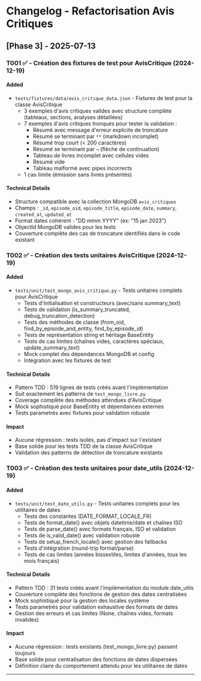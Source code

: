 # Changelog - Refactorisation Avis Critiques

## [Phase 3] - 2025-07-13

### T001 ✅ - Création des fixtures de test pour AvisCritique (2024-12-19)

#### Added
- `tests/fixtures/data/avis_critique_data.json` - Fixtures de test pour la classe AvisCritique
  - 3 exemples d'avis critiques valides avec structure complète (tableaux, sections, analyses détaillées)
  - 7 exemples d'avis critiques tronqués pour tester la validation :
    - Résumé avec message d'erreur explicite de troncature
    - Résumé se terminant par `**` (markdown incomplet)
    - Résumé trop court (< 200 caractères)
    - Résumé se terminant par `→` (flèche de continuation)
    - Tableau de livres incomplet avec cellules vides
    - Résumé vide
    - Tableau malformé avec pipes incorrects
  - 1 cas limite (émission sans livres présentés)

#### Technical Details
- Structure compatible avec la collection MongoDB `avis_critiques`
- Champs : `_id`, `episode_oid`, `episode_title`, `episode_date`, `summary`, `created_at`, `updated_at`
- Format dates cohérent : "DD mmm YYYY" (ex: "15 jan 2023")
- ObjectId MongoDB valides pour les tests
- Couverture complète des cas de troncature identifiés dans le code existant

### T002 ✅ - Création des tests unitaires AvisCritique (2024-12-19)

#### Added
- `tests/unit/test_mongo_avis_critique.py` - Tests unitaires complets pour AvisCritique
  - Tests d'initialisation et constructeurs (avec/sans summary_text)
  - Tests de validation (is_summary_truncated, debug_truncation_detection)
  - Tests des méthodes de classe (from_oid, find_by_episode_and_entity, find_by_episode_id)
  - Tests de représentation string et héritage BaseEntity
  - Tests de cas limites (chaînes vides, caractères spéciaux, update_summary_text)
  - Mock complet des dépendances MongoDB et config
  - Intégration avec les fixtures de test

#### Technical Details
- Pattern TDD : 519 lignes de tests créés avant l'implémentation
- Suit exactement les patterns de `test_mongo_livre.py`
- Coverage complète des méthodes attendues d'AvisCritique
- Mock sophistiqué pour BaseEntity et dépendances externes
- Tests parametrés avec fixtures pour validation robuste

#### Impact
- Aucune régression : tests isolés, pas d'impact sur l'existant
- Base solide pour les tests TDD de la classe AvisCritique
- Validation des patterns de détection de troncature existants

### T003 ✅ - Création des tests unitaires pour date_utils (2024-12-19)

#### Added
- `tests/unit/test_date_utils.py` - Tests unitaires complets pour les utilitaires de dates
  - Tests des constantes (DATE_FORMAT, LOCALE_FR)
  - Tests de format_date() avec objets datetime/date et chaînes ISO
  - Tests de parse_date() avec formats français, ISO et validation
  - Tests de is_valid_date() avec validation robuste
  - Tests de setup_french_locale() avec gestion des fallbacks
  - Tests d'intégration (round-trip format/parse)
  - Tests de cas limites (années bissextiles, limites d'années, tous les mois français)

#### Technical Details
- Pattern TDD : 31 tests créés avant l'implémentation du module date_utils
- Couverture complète des fonctions de gestion des dates centralisées
- Mock sophistiqué pour la gestion des locales système
- Tests parametrés pour validation exhaustive des formats de dates
- Gestion des erreurs et cas limites (None, chaînes vides, formats invalides)

#### Impact  
- Aucune régression : tests existants (test_mongo_livre.py) passent toujours
- Base solide pour centralisation des fonctions de dates dispersées
- Définition claire du comportement attendu pour les utilitaires de dates

---
